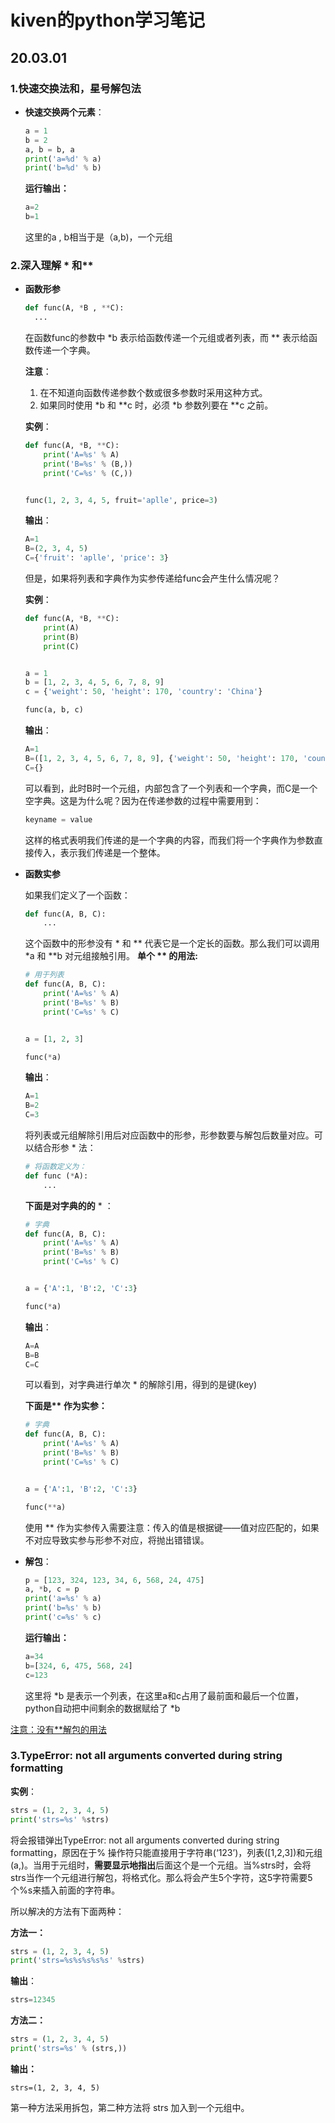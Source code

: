 # kiven的python学习笔记

## 20.03.01

### 1.快速交换法和，星号解包法

* **快速交换两个元素**：

  ```python
  a = 1
  b = 2
  a, b = b, a
  print('a=%d' % a)
  print('b=%d' % b)
  ```

  **运行输出：**

  ``` python
  a=2
  b=1
  ```

  这里的a , b相当于是（a,b)，一个元组

  

### 2.深入理解 * 和**

* **函数形参**

  ``` python
  def func(A, *B , **C):
  	...
  ```

  在函数func的参数中 *b 表示给函数传递一个元组或者列表，而 ** 表示给函数传递一个字典。

  **注意**：

  1. 在不知道向函数传递参数个数或很多参数时采用这种方式。
  2. 如果同时使用 \*b 和 \*\*c 时，必须 *b 参数列要在 \*\*c 之前。

  **实例**：

  ``` python
  def func(A, *B, **C):
      print('A=%s' % A)
      print('B=%s' % (B,))
      print('C=%s' % (C,))
  
  
  func(1, 2, 3, 4, 5, fruit='aplle', price=3)
  ```

  **输出**：

  ``` python
  A=1
  B=(2, 3, 4, 5)
  C={'fruit': 'aplle', 'price': 3}
  ```

  但是，如果将列表和字典作为实参传递给func会产生什么情况呢？

  **实例**：

  ``` python
  def func(A, *B, **C):
      print(A)
      print(B)
      print(C)
  
  
  a = 1
  b = [1, 2, 3, 4, 5, 6, 7, 8, 9]
  c = {'weight': 50, 'height': 170, 'country': 'China'}
  
  func(a, b, c)
  ```

  **输出**：

  ``` python
  A=1
  B=([1, 2, 3, 4, 5, 6, 7, 8, 9], {'weight': 50, 'height': 170, 'country': 'China'})
  C={}
  ```

  ​	可以看到，此时B时一个元组，内部包含了一个列表和一个字典，而C是一个空字典。这是为什么呢？因为在传递参数的过程中需要用到：

  ``` python
  keyname = value
  ```

  这样的格式表明我们传递的是一个字典的内容，而我们将一个字典作为参数直接传入，表示我们传递是一个整体。

* **函数实参**

  如果我们定义了一个函数：

  ``` python
  def func(A, B, C):
      ...
  ```

  这个函数中的形参没有 * 和 ** 代表它是一个定长的函数。那么我们可以调用 *a 和 \*\*b 对元组接触引用。         **单个 \*\* 的用法:**

  ``` python
  # 用于列表
  def func(A, B, C):
      print('A=%s' % A)
      print('B=%s' % B)
      print('C=%s' % C)
  
  
  a = [1, 2, 3]
  
  func(*a)
  
  ```

  **输出**：

  ``` python
  A=1
  B=2
  C=3
  ```

  将列表或元组解除引用后对应函数中的形参，形参数要与解包后数量对应。可以结合形参 * 法：

  ``` python
  # 将函数定义为：
  def func (*A):
      ...
  ```

  **下面是对字典的的** * ：

  ``` python
  # 字典
  def func(A, B, C):
      print('A=%s' % A)
      print('B=%s' % B)
      print('C=%s' % C)
  
  
  a = {'A':1, 'B':2, 'C':3}
  
  func(*a)
  ```

  **输出**：

  ``` python
  A=A
  B=B
  C=C
  ```

  可以看到，对字典进行单次 * 的解除引用，得到的是键(key)

  

  **下面是\*\* 作为实参：**

  ``` python
  # 字典
  def func(A, B, C):
      print('A=%s' % A)
      print('B=%s' % B)
      print('C=%s' % C)
  
  
  a = {'A':1, 'B':2, 'C':3}
  
  func(**a)
  ```

  使用 ** 作为实参传入需要注意：传入的值是根据键——值对应匹配的，如果不对应导致实参与形参不对应，将抛出错错误。

* **解包**：

  ```python
  p = [123, 324, 123, 34, 6, 568, 24, 475]
  a, *b, c = p
  print('a=%s' % a)
  print('b=%s' % b)
  print('c=%s' % c)
  ```

  **运行输出：**

  ``` python
  a=34
  b=[324, 6, 475, 568, 24]
  c=123
  ```

  这里将 *b 是表示一个列表，在这里a和c占用了最前面和最后一个位置，python自动把中间剩余的数据赋给了 *b

<u>注意：没有**解包的用法</u>



### 3.TypeError: not all arguments converted during string formatting

**实例**：

``` python
strs = (1, 2, 3, 4, 5)
print('strs=%s' %strs)
```

将会报错弹出TypeError: not all arguments converted during string formatting，原因在于% 操作符只能直接用于字符串(‘123’)，列表([1,2,3])和元组(a,)。当用于元组时，**需要显示地指出**后面这个是一个元组。当%strs时，会将strs当作一个元组进行解包，将格式化。那么将会产生5个字符，这5字符需要5个%s来插入前面的字符串。

所以解决的方法有下面两种：

**方法一：**

``` python
strs = (1, 2, 3, 4, 5)
print('strs=%s%s%s%s%s' %strs)
```

**输出**：

``` python
strs=12345
```

**方法二：**

``` python
strs = (1, 2, 3, 4, 5)
print('strs=%s' % (strs,))
```

**输出：**

```
strs=(1, 2, 3, 4, 5)
```

第一种方法采用拆包，第二种方法将 strs 加入到一个元组中。